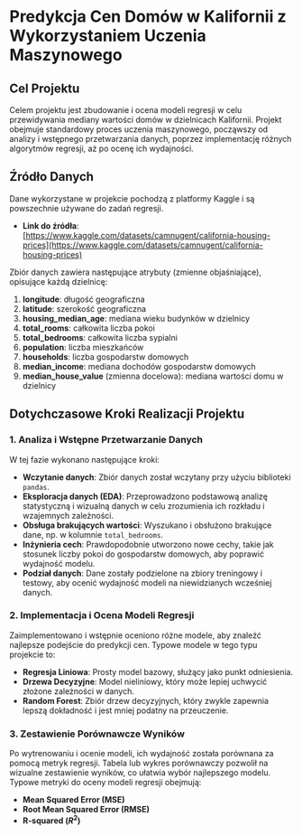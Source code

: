 # Predykcja Cen Domów w Kalifornii z Wykorzystaniem Uczenia Maszynowego

## Cel Projektu
Celem projektu jest zbudowanie i ocena modeli regresji w celu przewidywania mediany wartości domów w dzielnicach Kalifornii. Projekt obejmuje standardowy proces uczenia maszynowego, począwszy od analizy i wstępnego przetwarzania danych, poprzez implementację różnych algorytmów regresji, aż po ocenę ich wydajności.

## Źródło Danych
Dane wykorzystane w projekcie pochodzą z platformy Kaggle i są powszechnie używane do zadań regresji.

* **Link do źródła**: [https://www.kaggle.com/datasets/camnugent/california-housing-prices](https://www.kaggle.com/datasets/camnugent/california-housing-prices)

Zbiór danych zawiera następujące atrybuty (zmienne objaśniające), opisujące każdą dzielnicę:
1.  **longitude**: długość geograficzna
2.  **latitude**: szerokość geograficzna
3.  **housing_median_age**: mediana wieku budynków w dzielnicy
4.  **total_rooms**: całkowita liczba pokoi
5.  **total_bedrooms**: całkowita liczba sypialni
6.  **population**: liczba mieszkańców
7.  **households**: liczba gospodarstw domowych
8.  **median_income**: mediana dochodów gospodarstw domowych
9.  **median_house_value** (zmienna docelowa): mediana wartości domu w dzielnicy

## Dotychczasowe Kroki Realizacji Projektu
### 1. Analiza i Wstępne Przetwarzanie Danych
W tej fazie wykonano następujące kroki:
* **Wczytanie danych**: Zbiór danych został wczytany przy użyciu biblioteki `pandas`.
* **Eksploracja danych (EDA)**: Przeprowadzono podstawową analizę statystyczną i wizualną danych w celu zrozumienia ich rozkładu i wzajemnych zależności.
* **Obsługa brakujących wartości**: Wyszukano i obsłużono brakujące dane, np. w kolumnie `total_bedrooms`.
* **Inżynieria cech**: Prawdopodobnie utworzono nowe cechy, takie jak stosunek liczby pokoi do gospodarstw domowych, aby poprawić wydajność modelu.
* **Podział danych**: Dane zostały podzielone na zbiory treningowy i testowy, aby ocenić wydajność modeli na niewidzianych wcześniej danych.

### 2. Implementacja i Ocena Modeli Regresji
Zaimplementowano i wstępnie oceniono różne modele, aby znaleźć najlepsze podejście do predykcji cen. Typowe modele w tego typu projekcie to:
* **Regresja Liniowa**: Prosty model bazowy, służący jako punkt odniesienia.
* **Drzewa Decyzyjne**: Model nieliniowy, który może lepiej uchwycić złożone zależności w danych.
* **Random Forest**: Zbiór drzew decyzyjnych, który zwykle zapewnia lepszą dokładność i jest mniej podatny na przeuczenie.

### 3. Zestawienie Porównawcze Wyników
Po wytrenowaniu i ocenie modeli, ich wydajność została porównana za pomocą metryk regresji. Tabela lub wykres porównawczy pozwolił na wizualne zestawienie wyników, co ułatwia wybór najlepszego modelu. Typowe metryki do oceny modeli regresji obejmują:
* **Mean Squared Error (MSE)**
* **Root Mean Squared Error (RMSE)**
* **R-squared ($R^2$)**
